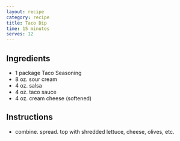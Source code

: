 ```yaml
---
layout: recipe
category: recipe
title: Taco Dip
time: 15 minutes
serves: 12
---
```


## Ingredients

- 1 package Taco Seasoning
- 8 oz. sour cream
- 4 oz. salsa
- 4 oz. taco sauce
- 4 oz. cream cheese (softened)

## Instructions

- combine. spread. top with shredded lettuce, cheese, olives, etc.
